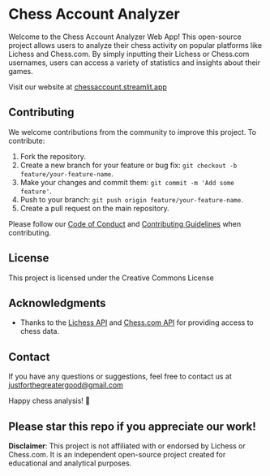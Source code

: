 # Chess Account Analyzer

Welcome to the Chess Account Analyzer Web App! This open-source project allows users to analyze their chess activity on popular platforms like Lichess and Chess.com. By simply inputting their Lichess or Chess.com usernames, users can access a variety of statistics and insights about their games.

Visit our website at [chessaccount.streamlit.app](https://chessaccount.streamlit.app)

## Contributing

We welcome contributions from the community to improve this project. To contribute:

1. Fork the repository.
2. Create a new branch for your feature or bug fix: `git checkout -b feature/your-feature-name`.
3. Make your changes and commit them: `git commit -m 'Add some feature'`.
4. Push to your branch: `git push origin feature/your-feature-name`.
5. Create a pull request on the main repository.

Please follow our [Code of Conduct](CODE_OF_CONDUCT.md) and [Contributing Guidelines](CONTRIBUTING.md) when contributing.

## License

This project is licensed under the Creative Commons License

## Acknowledgments

- Thanks to the [Lichess API](https://lichess.org/api) and [Chess.com API](https://www.chess.com/news/view/published-data-api) for providing access to chess data.

## Contact

If you have any questions or suggestions, feel free to contact us at justforthegreatergood@gmail.com

Happy chess analysis! 🎉

Please star this repo if you appreciate our work!
---

**Disclaimer**: This project is not affiliated with or endorsed by Lichess or Chess.com. It is an independent open-source project created for educational and analytical purposes.
